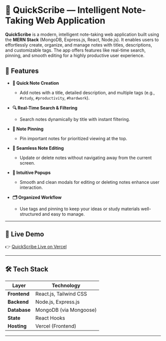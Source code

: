 # 📝 QuickScribe — Intelligent Note-Taking Web Application

**QuickScribe** is a modern, intelligent note-taking web application built using the **MERN Stack** (MongoDB, Express.js, React, Node.js). It enables users to effortlessly create, organize, and manage notes with titles, descriptions, and customizable tags. The app offers features like real-time search, pinning, and smooth editing for a highly productive user experience.

## 🌟 Features

- **🚀 Quick Note Creation**
  - Add notes with a title, detailed description, and multiple tags (e.g., `#study`, `#productivity`, `#hardwork`).

- **🔍 Real-Time Search & Filtering**
  - Search notes dynamically by title with instant filtering.

- **📌 Note Pinning**
  - Pin important notes for prioritized viewing at the top.

- **📝 Seamless Note Editing**
  - Update or delete notes without navigating away from the current screen.

- **💬 Intuitive Popups**
  - Smooth and clean modals for editing or deleting notes enhance user interaction.

- **🗂️ Organized Workflow**
  - Use tags and pinning to keep your ideas or study materials well-structured and easy to manage.

---

## 🔗 Live Demo

👉 [QuickScribe Live on Vercel](https://notes-frontend-alpha-beryl.vercel.app)

---

## 🛠️ Tech Stack

| Layer       | Technology               |
|-------------|---------------------------|
| **Frontend** | React.js, Tailwind CSS     |
| **Backend**  | Node.js, Express.js       |
| **Database** | MongoDB (via Mongoose)    |
| **State**    | React Hooks               |
| **Hosting**  | Vercel (Frontend)         |

---


